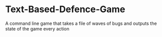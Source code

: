 # Text-Based-Defence-Game
A command line game that takes a file of waves of bugs and outputs the state of the game every action
